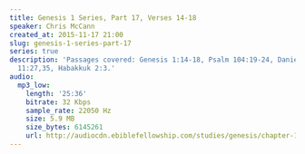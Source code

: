 ```yaml
---
title: Genesis 1 Series, Part 17, Verses 14-18
speaker: Chris McCann
created_at: 2015-11-17 21:00
slug: genesis-1-series-part-17
series: true
description: 'Passages covered: Genesis 1:14-18, Psalm 104:19-24, Daniel 8:19, Daniel
  11:27,35, Habakkuk 2:3.'
audio:
  mp3_low:
    length: '25:36'
    bitrate: 32 Kbps
    sample_rate: 22050 Hz
    size: 5.9 MB
    size_bytes: 6145261
    url: http://audiocdn.ebiblefellowship.com/studies/genesis/chapter-1/2015.11.17_McCann_-_Genesis_1_Series_Part_17.mp3
---
```

